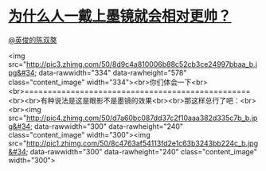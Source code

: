 
#  [为什么人一戴上墨镜就会相对更帅？](https://zhihu.com/questions/21337004)



[@英俊的陈双獒](https://zhihu.com/people/50e0b6e3fcfc13857bfd3c10b3d12c95)

&lt;img src=&#34;http://pic3.zhimg.com/50/8d9c4a810006b88c52cb3ce24997bbaa_b.jpg&#34; data-rawwidth=&#34;334&#34; data-rawheight=&#34;578&#34; class=&#34;content_image&#34; width=&#34;334&#34;&gt;&lt;br&gt;你们体会一下&lt;br&gt;&lt;br&gt;=================================================&lt;br&gt;&lt;br&gt;有种说法是这是眼影不是墨镜的效果&lt;br&gt;&lt;br&gt;那这样总行了吧：&lt;br&gt;&lt;br&gt;&lt;img src=&#34;http://pic4.zhimg.com/50/d7a60bc087dd37c2f10aaa382d335c7b_b.jpg&#34; data-rawwidth=&#34;300&#34; data-rawheight=&#34;240&#34; class=&#34;content_image&#34; width=&#34;300&#34;&gt;&lt;img src=&#34;http://pic1.zhimg.com/50/8c4763af54113fd2e1c63b3243bb224c_b.jpg&#34; data-rawwidth=&#34;300&#34; data-rawheight=&#34;240&#34; class=&#34;content_image&#34; width=&#34;300&#34;&gt;